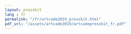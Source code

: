 ```yaml
---
layout: presskit
lang : fr
permalink: "/fr/artcade2019_presskit.html"
pdf_url: "/assets/artcade2019/artcadepresskit_fr.pdf"
---
```

